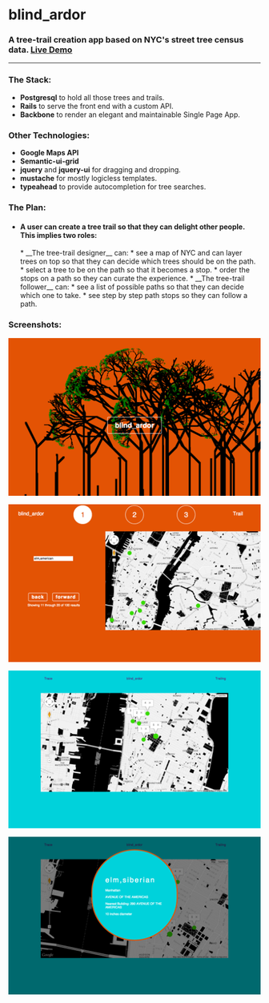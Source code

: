 # blind_ardor

### A tree-trail creation app based on NYC's street tree census data. [Live Demo](http://104.131.60.34:3000)

----

### The Stack:
* __Postgresql__ to hold all those trees and trails.
* __Rails__ to serve the front end with a custom API.
* __Backbone__ to render an elegant and maintainable Single Page App.

### Other Technologies:
* __Google Maps API__
* __Semantic-ui-grid__
* __jquery__ and __jquery-ui__ for dragging and dropping.
* __mustache__ for mostly logicless templates.
* __typeahead__ to provide autocompletion for tree searches.

### The Plan:
* <h4> A user can create a tree trail so that they can delight other people. This implies two roles:</h4>
  * __The tree-trail designer__ can:
    * see a map of NYC and can layer trees on top so that they can decide which trees should be on the path.
    * select a tree to be on the path so that it becomes a stop.
    * order the stops on a path so they can curate the experience.
  * __The tree-trail follower__ can:
    * see a list of possible paths so that they can decide which one to take.
    * see step by step path stops so they can follow a path.


### Screenshots:
![splash](./readme_images/splash.png)

![tree search](./readme_images/blind-ardor.png)

![trail view](./readme_images/trail-view.png)

![tree show](./readme_images/tree-show.png)
